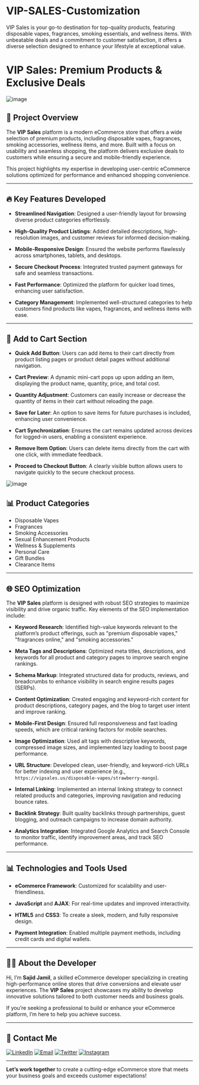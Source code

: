 # VIP-SALES-Customization
VIP Sales is your go-to destination for top-quality products, featuring disposable vapes, fragrances, smoking essentials, and wellness items. With unbeatable deals and a commitment to customer satisfaction, it offers a diverse selection designed to enhance your lifestyle at exceptional value.

# VIP Sales: Premium Products & Exclusive Deals

![image](https://github.com/user-attachments/assets/3272e304-d19b-4c7c-80b8-d80c085e1148)

## 🚀 Project Overview

The **VIP Sales** platform is a modern eCommerce store that offers a wide selection of premium products, including disposable vapes, fragrances, smoking accessories, wellness items, and more. Built with a focus on usability and seamless shopping, the platform delivers exclusive deals to customers while ensuring a secure and mobile-friendly experience. 

This project highlights my expertise in developing user-centric eCommerce solutions optimized for performance and enhanced shopping convenience.

---

## 🔥 Key Features Developed

- **Streamlined Navigation**: Designed a user-friendly layout for browsing diverse product categories effortlessly.
  
- **High-Quality Product Listings**: Added detailed descriptions, high-resolution images, and customer reviews for informed decision-making.

- **Mobile-Responsive Design**: Ensured the website performs flawlessly across smartphones, tablets, and desktops.

- **Secure Checkout Process**: Integrated trusted payment gateways for safe and seamless transactions.

- **Fast Performance**: Optimized the platform for quicker load times, enhancing user satisfaction.

- **Category Management**: Implemented well-structured categories to help customers find products like vapes, fragrances, and wellness items with ease.

---

## 🛒 Add to Cart Section

- **Quick Add Button**: Users can add items to their cart directly from product listing pages or product detail pages without additional navigation.

- **Cart Preview**: A dynamic mini-cart pops up upon adding an item, displaying the product name, quantity, price, and total cost.

- **Quantity Adjustment**: Customers can easily increase or decrease the quantity of items in their cart without reloading the page.

- **Save for Later**: An option to save items for future purchases is included, enhancing user convenience.

- **Cart Synchronization**: Ensures the cart remains updated across devices for logged-in users, enabling a consistent experience.

- **Remove Item Option**: Users can delete items directly from the cart with one click, with immediate feedback.

- **Proceed to Checkout Button**: A clearly visible button allows users to navigate quickly to the secure checkout process.

![image](https://github.com/user-attachments/assets/18125ca0-eca4-42cc-9b82-38d1ff5da7f9)


## 📊 Product Categories

- Disposable Vapes
- Fragrances
- Smoking Accessories
- Sexual Enhancement Products
- Wellness & Supplements
- Personal Care
- Gift Bundles
- Clearance Items

---

## 🌐 SEO Optimization

The **VIP Sales** platform is designed with robust SEO strategies to maximize visibility and drive organic traffic. Key elements of the SEO implementation include:

- **Keyword Research**: Identified high-value keywords relevant to the platform’s product offerings, such as "premium disposable vapes," "fragrances online," and "smoking accessories."

- **Meta Tags and Descriptions**: Optimized meta titles, descriptions, and keywords for all product and category pages to improve search engine rankings.

- **Schema Markup**: Integrated structured data for products, reviews, and breadcrumbs to enhance visibility in search engine results pages (SERPs).

- **Content Optimization**: Created engaging and keyword-rich content for product descriptions, category pages, and the blog to target user intent and improve ranking.

- **Mobile-First Design**: Ensured full responsiveness and fast loading speeds, which are critical ranking factors for mobile searches.

- **Image Optimization**: Used alt tags with descriptive keywords, compressed image sizes, and implemented lazy loading to boost page performance.

- **URL Structure**: Developed clean, user-friendly, and keyword-rich URLs for better indexing and user experience (e.g., `https://vipsales.us/disposable-vapes/strawberry-mango`).

- **Internal Linking**: Implemented an internal linking strategy to connect related products and categories, improving navigation and reducing bounce rates.

- **Backlink Strategy**: Built quality backlinks through partnerships, guest blogging, and outreach campaigns to increase domain authority.

- **Analytics Integration**: Integrated Google Analytics and Search Console to monitor traffic, identify improvement areas, and track SEO performance.

---

## 📊 Technologies and Tools Used

- **eCommerce Framework**: Customized for scalability and user-friendliness.
  
- **JavaScript** and **AJAX**: For real-time updates and improved interactivity.
  
- **HTML5** and **CSS3**: To create a sleek, modern, and fully responsive design.

- **Payment Integration**: Enabled multiple payment methods, including credit cards and digital wallets.

---

## 👨‍💻 About the Developer

Hi, I’m **Sajid Jamil**, a skilled eCommerce developer specializing in creating high-performance online stores that drive conversions and elevate user experiences. The **VIP Sales** project showcases my ability to develop innovative solutions tailored to both customer needs and business goals.

If you’re seeking a professional to build or enhance your eCommerce platform, I’m here to help you achieve success.

---

## 📢 Contact Me

[![LinkedIn](https://img.shields.io/badge/LinkedIn-Connect-blue?style=for-the-badge&logo=linkedin)](https://www.linkedin.com/in/sajid-jameel-721256178/)
[![Email](https://img.shields.io/badge/Email-Contact%20Me-orange?style=for-the-badge&logo=gmail)](mailto:sajidjamil.met@gmail.com)
[![Twitter](https://img.shields.io/badge/Twitter-Connect-red?style=for-the-badge&logo=Twitter)](https://x.com/Metavizpro)
[![Instagram](https://img.shields.io/badge/Instagram-Contact%20Me-pink?style=for-the-badge&logo=Instagram)](https://www.instagram.com/metavizpro/)

---

**Let’s work together** to create a cutting-edge eCommerce store that meets your business goals and exceeds customer expectations!


